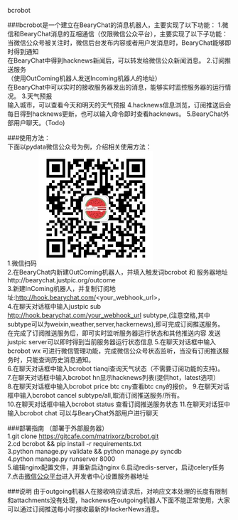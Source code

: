 bcrobot
 
###bcrobot是一个建立在BearyChat的消息机器人，主要实现了以下功能：
1.微信和BearyChat消息的互相通信（仅限微信公众平台），主要实现了以下子功能：
  当微信公众号被关注时，微信后台发布内容或者用户发消息时，BearyChat能够即时得到通知  
  在BearyChat中得到hacknews新闻后，可以转发给微信公众新闻消息。
2.订阅推送服务  
（使用OutComing机器人发送Incoming机器人的地址）  
  在BearyChat中可以实时的接收服务器发出的消息，能够实时监控服务器的运行情况。
3.天气预报  
 输入城市，可以查看今天和明天的天气预报
4.hacknews信息浏览，订阅推送后会每日得到hacknews更新，也可以输入命令即时查看hacknews。
5.BearyChat外部用户聊天。（Todo)


###使用方法：  
下面以pydata微信公众号为例，介绍相关使用方法：   
1.微信扫码 ![pydata](media/image/qrcode.jpg)  
2.在BearyChat内新建OutComing机器人，并填入触发词bcrobot 和 服务器地址http://bearychat.justpic.org/outcome  
3.新建InComing机器人，并复制订阅地址:http://hook.bearychat.com/<your_webhook_url>，  
4.在聊天对话框中输入justpic sub http://hook.bearychat.com/your_webhook_url subtype,(注意空格,其中subtype可以为weixin,weather,server,hackernews),即可完成订阅推送服务。 
 在完成了订阅推送服务后，即可实时监听服务器运行状态和其他推送内容
 发送justpic server可以即时得到当前服务器运行状态信息
5.在聊天对话框中输入bcrobot wx 可进行微信管理功能，完成微信公众号状态监听，当没有订阅推送服务时，只能查询历史消息通知。  
6.在聊天对话框中输入bcrobot tianqi查询天气状态（不需要订阅功能的支持)。  
7.在聊天对话框中输入bcrobot hn显示hacknews列表(提供hot，latest选项）  
8.在聊天对话框中输入bcrobot price btc cny查看btc cny的报价。
9.在聊天对话框中输入bcrobot cancel subtype/all,取消订阅推送服务/所有。  
10.在聊天对话框中输入bcrobot status 查看订阅推送服务状态
11.在聊天对话狂中输入bcrobot chat <message>可以与BearyChat外部用户进行聊天

###部署指南
（部署于外部服务器）  
1.git clone https://gitcafe.com/matrixorz/bcrobot.git  
2.cd bcrobot && pip install -r requirements.txt  
3.python manage.py validate && python manage.py syncdb  
4.python manage.py runserver 8000  
5.编辑nginx配置文件，并重新启动nginx
6.启动redis-server，启动celery任务  
7.点击[微信公众平台](https://mp.weixin.qq.com)进入开发者中心设置服务器地址  

###说明
由于outgoing机器人在接收响应请求后，对响应文本处理的长度有限制和attachments没有处理，hacknews在outgoing机器人下面不能正常使用，大家可以通过订阅推送每小时接收最新的HackerNews消息。





